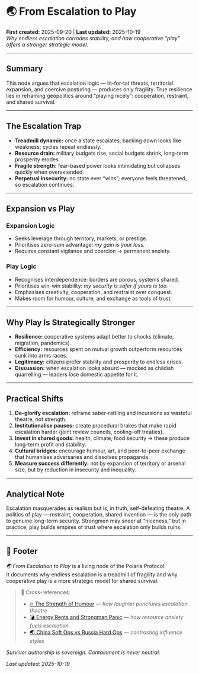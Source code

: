 # 🌏 From Escalation to Play  
**First created:** 2025-09-20 | **Last updated:** 2025-10-19  
*Why endless escalation corrodes stability, and how cooperative “play” offers a stronger strategic model.*

---

## Summary  
This node argues that escalation logic — tit-for-tat threats, territorial expansion, and coercive posturing — produces only fragility. True resilience lies in reframing geopolitics around “playing nicely”: cooperation, restraint, and shared survival.  

---

## The Escalation Trap  
- **Treadmill dynamic:** once a state escalates, backing down looks like weakness; cycles repeat endlessly.  
- **Resource drain:** military budgets rise, social budgets shrink, long-term prosperity erodes.  
- **Fragile strength:** fear-based power looks intimidating but collapses quickly when overextended.  
- **Perpetual insecurity:** no state ever “wins”; everyone feels threatened, so escalation continues.  

---

## Expansion vs Play  
### Expansion Logic  
- Seeks leverage through territory, markets, or prestige.  
- Prioritises zero-sum advantage: *my gain is your loss.*  
- Requires constant vigilance and coercion → permanent anxiety.  

### Play Logic  
- Recognises interdependence: borders are porous, systems shared.  
- Prioritises win-win stability: *my security is safer if yours is too.*  
- Emphasises creativity, cooperation, and restraint over conquest.  
- Makes room for humour, culture, and exchange as tools of trust.  

---

## Why Play Is Strategically Stronger  
- **Resilience:** cooperative systems adapt better to shocks (climate, migration, pandemics).  
- **Efficiency:** resources spent on mutual growth outperform resources sunk into arms races.  
- **Legitimacy:** citizens prefer stability and prosperity to endless crises.  
- **Dissuasion:** when escalation looks absurd — mocked as childish quarrelling — leaders lose domestic appetite for it.  

---

## Practical Shifts  
1. **De-glorify escalation:** reframe saber-rattling and incursions as wasteful theatre, not strength.  
2. **Institutionalise pauses:** create procedural brakes that make rapid escalation harder (joint review councils, cooling-off treaties).  
3. **Invest in shared goods:** health, climate, food security → these produce long-term profit and stability.  
4. **Cultural bridges:** encourage humour, art, and peer-to-peer exchange that humanises adversaries and dissolves propaganda.  
5. **Measure success differently:** not by expansion of territory or arsenal size, but by reduction in insecurity and inequality.  

---

## Analytical Note  
Escalation masquerades as realism but is, in truth, self-defeating theatre. A politics of play — restraint, cooperation, shared invention — is the only path to genuine long-term security. Strongmen may sneer at “niceness,” but in practice, play builds empires of trust where escalation only builds ruins.  

---

## 🏮 Footer  

*🌏 From Escalation to Play* is a living node of the Polaris Protocol.  
It documents why endless escalation is a treadmill of fragility and why cooperative play is a more strategic model for shared survival.  

> 📡 Cross-references:
> 
> - [🔥 The Strength of Humour](../../../../Metadata_Sabotage_Network/Narrative_And_Psych_Ops/🪆_Narrative_Interference/🔥_the_strength_of_humour.md) — *how laughter punctures escalation theatre*  
> - [💣 Energy Rents and Strongman Panic](./💣_energy_rents_and_strongman_panic.md) — *how resource anxiety fuels escalation*  
> - [🌏 China Soft Ops vs Russia Hard Ops](./🌏_china_soft_ops_vs_russia_hard_ops.md) — *contrasting influence styles*  

*Survivor authorship is sovereign. Containment is never neutral.*  

_Last updated: 2025-10-19_
